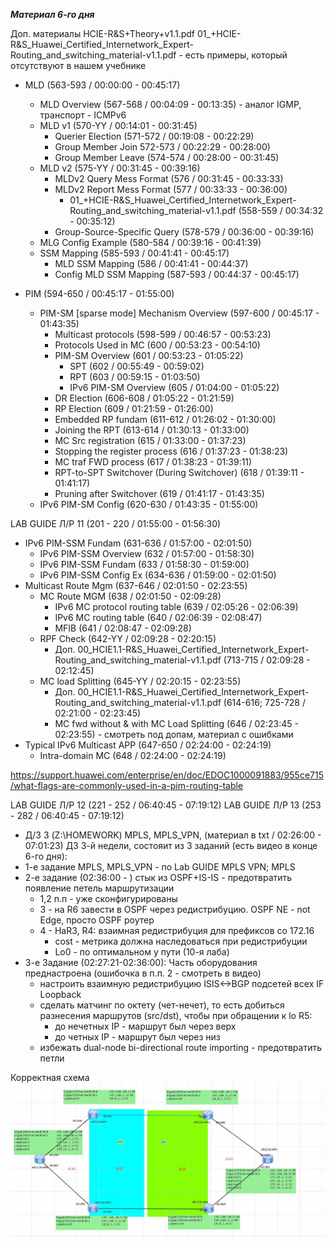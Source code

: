 ___Материал 6-го дня___ 

Доп. материалы
HCIE-R&S+Theory+v1.1.pdf
01_+HCIE-R&S_Huawei_Certified_Internetwork_Expert-Routing_and_switching_material-v1.1.pdf - есть примеры, который отсутствуют в нашем учебнике

- MLD (563-593 / 00:00:00 - 00:45:17)
  - MLD Overview (567-568 / 00:04:09 - 00:13:35) - аналог IGMP, транспорт - ICMPv6
  - MLD v1 (570-YY / 00:14:01 - 00:31:45)
     - Querier Election (571-572 / 00:19:08 - 00:22:29)
     - Group Member Join 572-573 / 00:22:29 - 00:28:00)
     - Group Member Leave (574-574 / 00:28:00 - 00:31:45)
  - MLD v2 (575-YY / 00:31:45 - 00:39:16)
     - MLDv2 Query Mess Format (576 / 00:31:45 - 00:33:33)
     - MLDv2 Report Mess Format (577 / 00:33:33 - 00:36:00)
        - 01_+HCIE-R&S_Huawei_Certified_Internetwork_Expert-Routing_and_switching_material-v1.1.pdf (558-559 / 00:34:32 - 00:35:12)
     - Group-Source-Specific Query (578-579 / 00:36:00 - 00:39:16)
  - MLG Config Example (580-584 / 00:39:16 - 00:41:39)
  - SSM Mapping (585-593 / 00:41:41 - 00:45:17)
     - MLD SSM Mapping (586 / 00:41:41 - 00:44:37)
     - Config MLD SSM Mapping (587-593 / 00:44:37 - 00:45:17)

- PIM (594-650 / 00:45:17 - 01:55:00)
  - PIM-SM [sparse mode] Mechanism Overview (597-600 / 00:45:17 - 01:43:35)
     - Multicast protocols (598-599 / 00:46:57 - 00:53:23)
     - Protocols Used in MC  (600 / 00:53:23 - 00:54:10)
     - PIM-SM Overview  (601 / 00:53:23 - 01:05:22)
        - SPT (602 / 00:55:49 - 00:59:02)
        - RPT (603 / 00:59:15 - 01:03:50)
        - IPv6 PIM-SM Overview (605 / 01:04:00 - 01:05:22)
     - DR Election (606-608 / 01:05:22 - 01:21:59)
     - RP Election (609 / 01:21:59 - 01:26:00)
     - Embedded RP fundam (611-612 / 01:26:02 - 01:30:00)
     - Joining the RPT (613-614 / 01:30:13 - 01:33:00)
     - MC Src registration (615 / 01:33:00 - 01:37:23)
     - Stopping the register process (616 / 01:37:23 - 01:38:23)
     - MC traf FWD process (617 / 01:38:23 - 01:39:11)
     - RPT-to-SPT Switchover (During Switchover) (618 / 01:39:11 - 01:41:17)
     - Pruning after Switchover (619 / 01:41:17 - 01:43:35)
  - IPv6 PIM-SM Config (620-630 / 01:43:35 - 01:55:00)
  

 LAB GUIDE Л/Р 11 (201 - 220 / 01:55:00 - 01:56:30) 

  - IPv6 PIM-SSM Fundam (631-636 / 01:57:00 - 02:01:50)
     - IPv6 PIM-SSM Overview (632 / 01:57:00 - 01:58:30)
     - IPv6 PIM-SSM Fundam (633 / 01:58:30 - 01:59:00)
     - IPv6 PIM-SSM Config Ex (634-636 / 01:59:00 - 02:01:50)
  - Multicast Route Mgm (637-646 / 02:01:50 - 02:23:55)
     - MC Route MGM (638 / 02:01:50 - 02:09:28)
        - IPv6 MC protocol routing table (639 / 02:05:26 - 02:06:39)
        - IPv6 MC routing table (640 / 02:06:39 - 02:08:47)
        - MFIB (641 / 02:08:47 - 02:09:28)
     - RPF Check (642-YY / 02:09:28 - 02:20:15)
        - Доп. 00_HCIE1.1-R&S_Huawei_Certified_Internetwork_Expert-Routing_and_switching_material-v1.1.pdf (713-715 / 02:09:28 - 02:12:45)
     - MC load Splitting (645-YY / 02:20:15 - 02:23:55)
        - Доп. 00_HCIE1.1-R&S_Huawei_Certified_Internetwork_Expert-Routing_and_switching_material-v1.1.pdf (614-616; 725-728 / 02:21:00 - 02:23:45)
        - MC fwd without & with MC Load Splitting (646 / 02:23:45 - 02:23:55) - смотреть под допам, материал с ошибками
  - Typical IPv6 Multicast APP (647-650 / 02:24:00 - 02:24:19)
     - Intra-domain MC (648 / 02:24:00 - 02:24:19)

https://support.huawei.com/enterprise/en/doc/EDOC1000091883/955ce715/what-flags-are-commonly-used-in-a-pim-routing-table

LAB GUIDE Л/Р 12 (221 - 252 / 06:40:45 - 07:19:12)
LAB GUIDE Л/Р 13 (253 - 282 / 06:40:45 - 07:19:12)

- Д/З 3 (Z:\HOMEWORK) MPLS, MPLS_VPN,  (материал в txt / 02:26:00 - 07:01:23)
ДЗ 3-й недели, состояит из 3 заданий (есть видео в конце 6-го дня):
- 1-е задание MPLS, MPLS_VPN - по Lab GUIDE MPLS VPN; MPLS
- 2-е задание (02:36:00 - ) стык из OSPF+IS-IS - предотвратить появление петель маршрутизации
   - 1,2 п.п - уже сконфигурированы
   - 3 - на R6 завести в OSPF  через редистрибуцию. OSPF NE - not Edge, просто OSPF роутер
   - 4 - НаR3, R4: взаимная редистрибуция для префиксов со 172.16
      - cost - метрика должна наследоваться при редистрибуции
      - Lo0 - по оптимальном у пути (10-я лаба)
- 3-е Задание (02:27:21-02:36:00): Часть оборудования преднастроена (ошибочка в п.п. 2 - смотреть в видео)
   - настроить взаимную редистрибуцию ISIS<->BGP подсетей всех IF Loopback
   - сделать матчинг по октету (чет-нечет), то есть добиться разнесения маршрутов (src/dst), чтобы при обращении к lo R5:
      - до нечетных IP - маршрут был через верх
      - до четных IP - маршрут был через низ
   -  избежать dual-node bi-directional route importing - предотвратить петли

Корректная схема
 ![](pictures/01.jpg)



